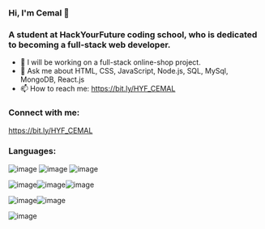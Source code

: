 ### Hi, I'm Cemal 👋
### A student at HackYourFuture coding school, who is dedicated to becoming a full-stack web developer.

- 🔭 I will be working on a full-stack online-shop project.
- 💬 Ask me about HTML, CSS, JavaScript, Node.js, SQL, MySql, MongoDB, React.js
- 📫 How to reach me: https://bit.ly/HYF_CEMAL

### Connect with me:
https://bit.ly/HYF_CEMAL

### Languages:
![image](https://user-images.githubusercontent.com/50744947/122559226-5c00b780-d03f-11eb-87ba-994d24d072d0.png) ![image](https://user-images.githubusercontent.com/50744947/122559288-6e7af100-d03f-11eb-975b-ced281e3b882.png) ![image](https://user-images.githubusercontent.com/50744947/122559342-7e92d080-d03f-11eb-971a-6ceb2742aa7f.png)

![image](https://user-images.githubusercontent.com/50744947/122559437-9cf8cc00-d03f-11eb-99d5-6184da86c67a.png)![image](https://user-images.githubusercontent.com/50744947/122559472-aa15bb00-d03f-11eb-932a-1e774612a46f.png)![image](https://user-images.githubusercontent.com/50744947/122559489-b1d55f80-d03f-11eb-820d-520cd21f2be9.png)

![image](https://user-images.githubusercontent.com/50744947/122559517-bd288b00-d03f-11eb-8ecd-3d676c1639da.png)![image](https://user-images.githubusercontent.com/50744947/122559556-c87bb680-d03f-11eb-8e96-78bae8fbac0e.png)

![image](https://user-images.githubusercontent.com/50744947/122559690-f3660a80-d03f-11eb-96a4-e9cffc9d026d.png)




<!--
**CmlSph/CmlSph** is a ✨ _special_ ✨ repository because its `README.md` (this file) appears on your GitHub profile.

Here are some ideas to get you started:

- 🔭 I’m currently working on a full-stack project
- 🌱 I’m currently learning ...
- 👯 I’m looking to collaborate on ...
- 🤔 I’m looking for help with ...
- 💬 Ask me about ...
- 📫 How to reach me: ...
- 😄 Pronouns: ...
- ⚡ Fun fact: ...
-->

